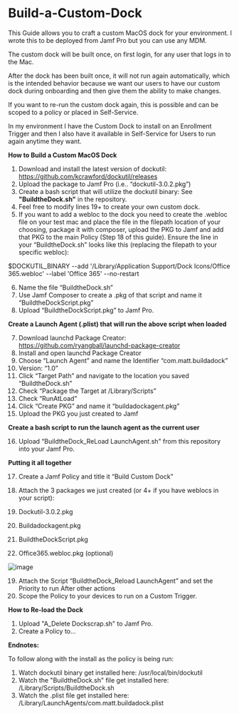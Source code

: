 # Build-a-Custom-Dock

This Guide allows you to craft a custom MacOS dock for your environment. I wrote this to be deployed from Jamf Pro but you can use any MDM.

The custom dock will be built once, on first login, for any user that logs in to the Mac.

After the dock has been built once, it will not run again automatically, which is the intended behavior because we want our users to have our custom dock during onboarding and then give them the ability to make changes.

If you want to re-run the custom dock again, this is possible and can be scoped to a policy or placed in Self-Service.

In my environment I have the Custom Dock to install on an Enrollment Trigger and then I also have it available in Self-Service for Users to run again anytime they want.

**How to Build a Custom MacOS Dock**

1.	Download and install the latest version of dockutil: https://github.com/kcrawford/dockutil/releases
2.	Upload the package to Jamf Pro (i.e.. “dockutil-3.0.2.pkg”)
3.	Create a bash script that will utilize the dockutil binary: See **"BuildtheDock.sh"** in the repository.
4.	Feel free to modify lines 19+ to create your own custom dock. 
5.	If you want to add a webloc to the dock you need to create the .webloc file on your test mac and place the file in the filepath location of your choosing, package it with composer, upload the PKG to Jamf and add that PKG to the main Policy (Step 18 of this guide). Ensure the line in your  “BuildtheDock.sh” looks like this (replacing the filepath to your specific webloc):

$DOCKUTIL_BINARY --add '/Library/Application Support/Dock Icons/Office 365.webloc' --label 'Office 365' --no-restart

6.	Name the file “BuildtheDock.sh”
7.	Use Jamf Composer to create a .pkg of that script and name it “BuildtheDockScript.pkg”
8.	Upload “BuildtheDockScript.pkg” to Jamf Pro.

**Create a Launch Agent (.plist) that will run the above script when loaded**

7.	Download launchd Package Creator: https://github.com/ryangball/launchd-package-creator
8.	Install and open launchd Package Creator
9.	Choose “Launch Agent” and name the Identifier “com.matt.buildadock”
10.	Version: “1.0”
11.	Click “Target Path” and navigate to the location you saved “BuildtheDock.sh”
12.	Check “Package the Target at /Library/Scripts”
13.	Check “RunAtLoad”
14.	Click “Create PKG” and name it “buildadockagent.pkg”
15.	Upload the PKG you just created to Jamf

**Create a bash script to run the launch agent as the current user**

16.	Upload “BuildtheDock_ReLoad LaunchAgent.sh" from this repository into your Jamf Pro.

**Putting it all together**

17.	Create a Jamf Policy and title it “Build Custom Dock”
18.	Attach the 3 packages we just created (or 4+ if you have weblocs in your script):

1. Dockutil-3.0.2.pkg
2. Buildadockagent.pkg
3. BuildtheDockScript.pkg
4. Office365.webloc.pkg (optional)

![image](https://user-images.githubusercontent.com/104439807/165319011-d4cc4cba-e839-47f4-b137-36f5c62780d6.png)


19.	Attach the Script “BuildtheDock_Reload LaunchAgent” and set the Priority to run After other actions
20.	Scope the Policy to your devices to run on a Custom Trigger.

**How to Re-load the Dock**

1. Upload "A_Delete Dockscrap.sh" to Jamf Pro.
2. Create a Policy to...

**Endnotes:**

To follow along with the install as the policy is being run:

1. Watch dockutil binary get installed here: /usr/local/bin/dockutil
2. Watch the "BuildtheDock.sh" file get installed here: /Library/Scripts/BuildtheDock.sh
3. Watch the  .plist file get installed here: /Library/LaunchAgents/com.matt.buildadock.plist




